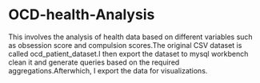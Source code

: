 # OCD-health-Analysis
This involves the analysis of health data based on different variables such as obsession score and compulsion scores.The original CSV dataset is called ocd_patient_dataset.I then export the dataset to mysql workbench clean it and generate queries based on the required aggregations.Afterwhich, I export the data  for visualizations.
